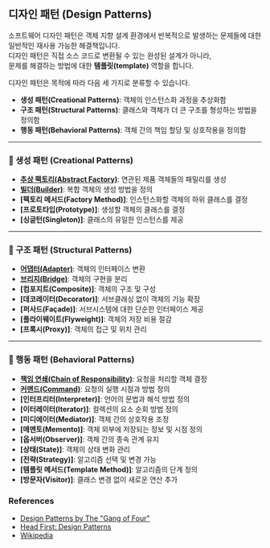 ## 디자인 패턴 (Design Patterns)

소프트웨어 디자인 패턴은 객체 지향 설계 환경에서 반복적으로 발생하는 문제들에 대한  
일반적인 재사용 가능한 해결책입니다.  
디자인 패턴은 직접 소스 코드로 변환될 수 있는 완성된 설계가 아니라,  
문제를 해결하는 방법에 대한 **템플릿(template)** 역할을 합니다.  

디자인 패턴은 목적에 따라 다음 세 가지로 분류할 수 있습니다.  
- **생성 패턴(Creational Patterns)**: 객체의 인스턴스화 과정을 추상화함  
- **구조 패턴(Structural Patterns)**: 클래스와 객체가 더 큰 구조를 형성하는 방법을 정의함  
- **행동 패턴(Behavioral Patterns)**: 객체 간의 책임 할당 및 상호작용을 정의함  

---

### **📌 생성 패턴 (Creational Patterns)**  
- **[추상 팩토리(Abstract Factory)]**: 연관된 제품 객체들의 패밀리를 생성  
- **[빌더(Builder)]**: 복합 객체의 생성 방법을 정의  
- **[팩토리 메서드(Factory Method)]**: 인스턴스화할 객체의 하위 클래스를 결정  
- **[프로토타입(Prototype)]**: 생성할 객체의 클래스를 결정  
- **[싱글턴(Singleton)]**: 클래스의 유일한 인스턴스를 제공  

---

### **📌 구조 패턴 (Structural Patterns)**  
- **[어댑터(Adapter)]**: 객체의 인터페이스 변환  
- **[브리지(Bridge)]**: 객체의 구현을 분리  
- **[컴포지트(Composite)]**: 객체의 구조 및 구성  
- **[데코레이터(Decorator)]**: 서브클래싱 없이 객체의 기능 확장  
- **[퍼사드(Façade)]**: 서브시스템에 대한 단순한 인터페이스 제공  
- **[플라이웨이트(Flyweight)]**: 객체의 저장 비용 절감  
- **[프록시(Proxy)]**: 객체의 접근 및 위치 관리  

---

### **📌 행동 패턴 (Behavioral Patterns)**  
- **[책임 연쇄(Chain of Responsibility)]**: 요청을 처리할 객체 결정  
- **[커맨드(Command)]**: 요청의 실행 시점과 방법 정의  
- **[인터프리터(Interpreter)]**: 언어의 문법과 해석 방법 정의  
- **[이터레이터(Iterator)]**: 컬렉션의 요소 순회 방법 정의  
- **[미디에이터(Mediator)]**: 객체 간의 상호작용 조정  
- **[메멘토(Memento)]**: 객체 외부에 저장되는 정보 및 시점 정의  
- **[옵서버(Observer)]**: 객체 간의 종속 관계 유지  
- **[상태(State)]**: 객체의 상태 변화 관리  
- **[전략(Strategy)]**: 알고리즘 선택 및 변경 가능  
- **[템플릿 메서드(Template Method)]**: 알고리즘의 단계 정의  
- **[방문자(Visitor)]**: 클래스 변경 없이 새로운 연산 추가 


### References

* [Design Patterns by The "Gang of Four"]
* [Head First: Design Patterns]
* [Wikipedia]

[Design Patterns by The "Gang of Four"]: https://en.wikipedia.org/wiki/Design_Patterns
[Head First: Design Patterns]: http://www.headfirstlabs.com/books/hfdp/ 
[Wikipedia]: https://en.wikipedia.org/wiki/Software_design_pattern

[추상 팩토리(Abstract Factory)]: https://github.com/JONGWOONG-SEON/Learn/tree/master/Pattern/DesignPattern/CreationalPattern/AbstarctFactory
[어댑터(Adapter)]: https://github.com/JONGWOONG-SEON/Learn/tree/master/Pattern/DesignPattern/StructuralPattern/Adapter
[책임 연쇄(Chain of Responsibility)]: https://github.com/JONGWOONG-SEON/Learn/tree/master/Pattern/DesignPattern/BehavioralPattern/ChainofResponsibility
[빌더(Builder)]: https://github.com/JONGWOONG-SEON/Learn/tree/master/Pattern/DesignPattern/CreationalPattern/Builder
[브리지(Bridge)]:https://github.com/JONGWOONG-SEON/Learn/tree/master/Pattern/DesignPattern/StructuralPattern/Bridge
[커맨드(Command)]:https://github.com/JONGWOONG-SEON/Learn/tree/master/Pattern/DesignPattern/BehavioralPattern/Command